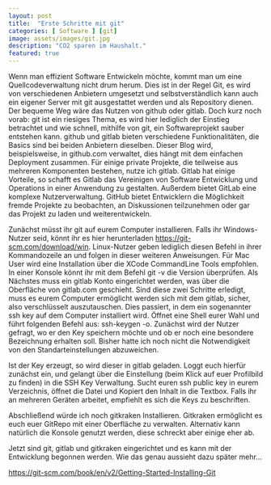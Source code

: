 ```yaml
---
layout: post
title:  "Erste Schritte mit git"
categories: [ Software ] [git]
image: assets/images/git.jpg   
description: "CO2 sparen im Haushalt."
featured: true
---
```


Wenn man effizient Software Entwickeln möchte, kommt man um eine Quellcodeverwaltung nicht drum herum. Dies ist in der Regel Git, es wird von verschiedenen Anbietern umgesetzt und selbstverständlich kann auch ein eigener Server mit git ausgestattet werden und als Repository dienen. Der bequeme Weg wäre das Nutzen von github oder gitlab.
Doch kurz noch vorab: git ist ein riesiges Thema, es wird hier lediglich der Einstieg betrachtet und wie schnell, mithilfe von git, ein Softwareprojekt sauber entstehen kann.
github und gitlab bieten verschiedene Funktionalitäten, die Basics sind bei beiden Anbietern dieselben.
Dieser Blog wird, beispielsweise, in github.com verwaltet, dies hängt mit dem einfachen Deployment zusammen. Für einige private Projekte, die teilweise aus mehreren Komponenten bestehen, nutze ich gitlab. Gitlab hat einige Vorteile, so schafft es Gitlab das Vereinigen von Software Entwicklung und Operations in einer Anwendung zu gestalten. Außerdem bietet GitLab eine komplexe Nutzerverwaltung.
GitHub bietet Entwicklern die Möglichkeit fremde Projekte zu beobachten, an Diskussionen teilzunehmen oder gar das Projekt zu laden und weiterentwickeln.

Zunächst müsst ihr git auf eurem Computer installieren. Falls ihr Windows-Nutzer seid, könnt ihr es hier herunterladen https://git-scm.com/download/win. Linux-Nutzer geben lediglich diesen Befehl in ihrer Kommandozeile an und folgen in dieser weiteren Anweisungen. Für Mac User wird eine Installation über die XCode CommandLine Tools empfohlen.
In einer Konsole könnt ihr mit dem Befehl git -v die Version überprüfen.
Als Nächstes muss ein gitlab Konto eingerichtet werden, was über die Oberfläche von gitlab.com geschieht.
Sind diese zwei Schritte erledigt, muss es eurem Computer ermöglicht werden sich mit dem gitlab, sicher, also verschlüsselt auszutauschen.
Dies passiert, in dem ein sogenannter ssh key auf dem Computer installiert wird. Öffnet eine Shell eurer Wahl und führt folgenden Befehl aus: ssh-keygen -o. Zunächst wird der Nutzer gefragt, wo er den Key speichern möchte und ob er noch eine besondere Bezeichnung erhalten soll. Bisher hatte ich noch nicht die Notwendigkeit von den Standarteinstellungen abzuweichen.

Ist der Key erzeugt, so wird dieser in gitlab geladen. Loggt euch hierfür zunächst ein, und gelangt über die Einstellung (beim Klick auf euer Profilbild zu finden) in die SSH Key Verwaltung. Sucht euren ssh public key in eurem Verzeichnis, öffnet die Datei und Kopiert den Inhalt in die Textbox. Falls ihr an mehreren Geräten arbeitet, empfiehlt es sich die Keys zu beschriften.

Abschließend würde ich noch gitkraken Installieren. Gitkraken ermöglicht es euch euer GitRepo mit einer Oberfläche zu verwalten. Alternativ kann natürlich die Konsole genutzt werden, diese schreckt aber einige eher ab.

Jetzt sind git, gitlab und gitkraken eingerichtet und es kann mit der Entwicklung begonnen werden. Wie das genau aussieht dazu später mehr...





















https://git-scm.com/book/en/v2/Getting-Started-Installing-Git
